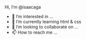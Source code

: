  Hi, I’m @isaacaga
- 👀 I’m interested in ...
- 🌱 I’m currently learning html & css
- 💞️ I’m looking to collaborate on ...
- 📫 How to reach me ...
